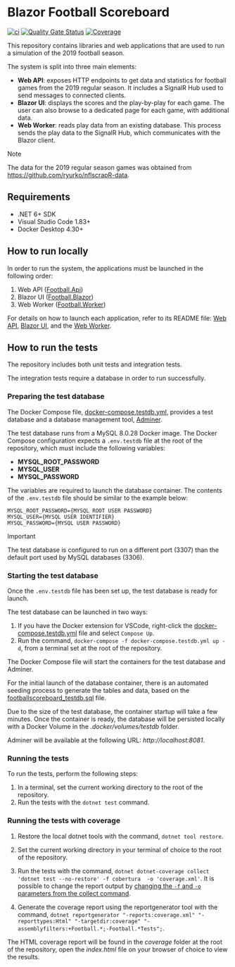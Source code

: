 # Blazor Football Scoreboard

[![ci](https://github.com/rolspace/blazor-football-scoreboard/actions/workflows/ci.yml/badge.svg)](https://github.com/rolspace/blazor-football-scoreboard/actions/workflows/ci.yml) [![Quality Gate Status](https://sonarcloud.io/api/project_badges/measure?project=rolspace_blazor-football-scoreboard&metric=alert_status)](https://sonarcloud.io/summary/new_code?id=rolspace_blazor-football-scoreboard) [![Coverage](https://sonarcloud.io/api/project_badges/measure?project=rolspace_blazor-football-scoreboard&metric=coverage)](https://sonarcloud.io/summary/new_code?id=rolspace_blazor-football-scoreboard)

This repository contains libraries and web applications that are used to run a simulation of the 2019 football season.

The system is split into three main elements:
- **Web API**: exposes HTTP endpoints to get data and statistics for football games from the 2019 regular season. It includes a SignalR Hub used to send messages to connected clients.
- **Blazor UI**: displays the scores and the play-by-play for each game. The user can also browse to a dedicated page for each game, with additional data.
- **Web Worker**: reads play data from an existing database. This process sends the play data to the SignalR Hub, which communicates with the Blazor client.

> [!NOTE]
> The data for the 2019 regular season games was obtained from https://github.com/ryurko/nflscrapR-data.

## Requirements

- .NET 6+ SDK
- Visual Studio Code 1.83+
- Docker Desktop 4.30+

## How to run locally

In order to run the system, the applications must be launched in the following order:
1. Web API ([Football.Api](/src/Hosts/Api/))
2. Blazor UI ([Football.Blazor](/src/Hosts/Blazor/))
3. Web Worker ([Football.Worker](/src/Hosts/Worker/))

For details on how to launch each application, refer to its README file: [Web API](/src/Hosts/Api/README.md), [Blazor UI](/src/Hosts/Blazor/README.md), and the [Web Worker](/src/Hosts/Worker/README.md).

## How to run the tests

The repository includes both unit tests and integration tests.

The integration tests require a database in order to run successfully.

### Preparing the test database

The Docker Compose file, [docker-compose.testdb.yml](/docker-compose.testdb.yml), provides a test database and a database management tool, [Adminer](https://www.adminer.org/).

The test database runs from a MySQL 8.0.28 Docker image. The Docker Compose configuration expects a `.env.testdb` file at the root of the repository, which must include the following variables:
- **MYSQL_ROOT_PASSWORD**
- **MYSQL_USER**
- **MYSQL_PASSWORD**

The variables are required to launch the database container.
The contents of the `.env.testdb` file should be similar to the example below:

```
MYSQL_ROOT_PASSWORD={MYSQL ROOT USER PASSWORD}
MYSQL_USER={MYSQL USER IDENTIFIER}
MYSQL_PASSWORD={MYSQL USER PASSWORD}
```

> [!IMPORTANT]
> The test database is configured to run on a different port (3307) than the default port used by MySQL databases (3306).

### Starting the test database

Once the `.env.testdb` file has been set up, the test database is ready for launch.

The test database can be launched in two ways:
1. If you have the Docker extension for VSCode, right-click the [docker-compose.testdb.yml](/docker-compose.testdb.yml) file and select `Compose Up`.
2. Run the command, `docker-compose -f docker-compose.testdb.yml up -d`, from a terminal set at the root of the repository.

The Docker Compose file will start the containers for the test database and Adminer.

For the initial launch of the database container, there is an automated seeding process to generate the tables and data, based on the [footballscoreboard_testdb.sql](/scripts/testdb/footballscoreboard_testdb.sql) file.

Due to the size of the test database, the container startup will take a few minutes. Once the container is ready, the database will be persisted locally with a Docker Volume in the *.docker/volumes/testdb* folder.

Adminer will be available at the following URL: *http&ZeroWidthSpace;://localhost:8081*.

### Running the tests

To run the tests, perform the following steps:

1. In a terminal, set the current working directory to the root of the repository.
2. Run the tests with the `dotnet test` command.

### Running the tests with coverage

1. Restore the local dotnet tools with the command, `dotnet tool restore`.

2. Set the current working directory in your terminal of choice to the root of the repository.

3. Run the tests with the command, `dotnet dotnet-coverage collect 'dotnet test --no-restore' -f cobertura  -o 'coverage.xml'`. It is possible to change the report output by [changing the `-f` and `-o` parameters from the collect command](https://learn.microsoft.com/en-us/dotnet/core/additional-tools/dotnet-coverage#dotnet-coverage-collect).

4. Generate the coverage report using the reportgenerator tool with the command, `dotnet reportgenerator "-reports:coverage.xml" "-reporttypes:Html" "-targetdir:coverage" "-assemblyfilters:+Football.*;-Football.*Tests";`.

The HTML coverage report will be found in the *coverage* folder at the root of the repository, open the *index.html* file on your browser of choice to view the results.
